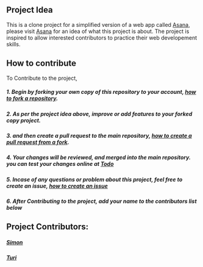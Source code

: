 
## Project Idea
This is a  clone project for a simplified version of a web app called [Asana](https://app.asana.com/), please visit  [Asana](https://app.asana.com/) for an idea of what this project is about. The project is inspired to allow interested contributors to practice their web developement skills.
## How to contribute
To Contribute to the project,
##### 1. Begin by forking your own copy of this repository to your account, [how to fork a repository](https://docs.github.com/en/github/getting-started-with-github/fork-a-repo).
##### 2. As per the project idea above, improve or add features to your forked copy project.
##### 3. and then create a pull request to the main repository, [how to create a pull request from a fork](https://docs.github.com/en/github/collaborating-with-issues-and-pull-requests/creating-a-pull-request-from-a-fork).
##### 4. Your changes will be reviewed, and merged into the main repository. you can test your changes online at [Todo](http://todo.saharani.com)
##### 5. Incase of any questions or problem about this project, feel free to create an issue, [how to create an issue](https://docs.github.com/en/github/managing-your-work-on-github/creating-an-issue)
##### 6. After Contributing to the project, add your name to the contributors list below

## Project Contributors:
##### [Simon](https://github.com/SimonAndro)
##### [Turi](https://github.com/turinaf)
